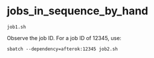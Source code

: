 # jobs_in_sequence_by_hand

```
job1.sh
```

Observe the job ID. For a job ID of 12345, use:

```
sbatch --dependency=afterok:12345 job2.sh
```


